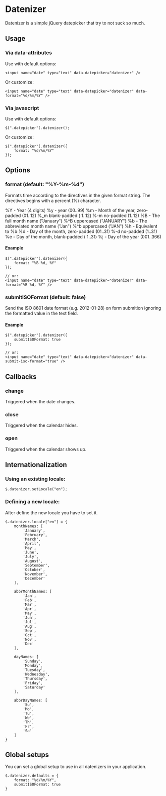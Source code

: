 Datenizer
=========

Datenizer is a simple jQuery datepicker that try to not suck so much.


Usage
-----

### Via data-attributes

Use with default options:

    <input name="date" type="text" data-datepicker="datenizer" />

Or customize:

    <input name="date" type="text" data-datepicker="datenizer" data-format="%d/%m/%Y" />

### Via javascript

Use with default options:

    $(".datepicker").datenizer();

Or customize:

    $(".datepicker").datenizer({
        format: "%d/%m/%Y"
    });


Options
-------

### format (default: "%Y-%m-%d")
Formats time according to the directives in the given format string. The directives begins with a percent (%) character.

%Y - Year (4 digits)
%y - year (00..99)
%m - Month of the year, zero-padded (01..12)
%_m  blank-padded ( 1..12)
%-m  no-padded (1..12)
%B - The full month name ("January")
%^B  uppercased ("JANUARY")
%b - The abbreviated month name ("Jan")
%^b  uppercased ("JAN")
%h - Equivalent to %b
%d - Day of the month, zero-padded (01..31)
%-d  no-padded (1..31)
%e - Day of the month, blank-padded ( 1..31)
%j - Day of the year (001..366)

#### Example
    $(".datepicker").datenizer({
        format: "%B %d, %Y"
    });
    
    // or:
    <input name="date" type="text" data-datepicker="datenizer" data-format="%B %d, %Y" />


### submitISOFormat (default: false)
Send the ISO 8601 date format (e.g. 2012-01-28) on form submition ignoring the formatted value in the text field.

#### Example
    $(".datepicker").datenizer({
        submitISOFormat: true
    });
    
    // or:
    <input name="date" type="text" data-datepicker="datenizer" data-submit-iso-format="true" />


Callbacks
---------

### change
Triggered when the date changes.

### close
Triggered when the calendar hides.

### open
Triggered when the calendar shows up.


Internationalization
--------------------

### Using an existing locale:
    $.datenizer.setLocale("en");

### Defining a new locale: 
After define the new locale you have to set it.

    $.datenizer.locale["en"] = {
        monthNames: [
            'January',
            'February',
            'March',
            'April',
            'May',
            'June',
            'July',
            'August',
            'September',
            'October',
            'November',
            'December'
        ],

        abbrMonthNames: [
            'Jan',
            'Feb',
            'Mar',
            'Apr',
            'May',
            'Jun',
            'Jul',
            'Aug',
            'Sep',
            'Oct',
            'Nov',
            'Dec'
        ],

        dayNames: [
            'Sunday',
            'Monday',
            'Tuesday',
            'Wednesday',
            'Thursday',
            'Friday',
            'Saturday'
        ],

        abbrDayNames: [
            'Su',
            'Mo',
            'Tu',
            'We',
            'Th',
            'Fr',
            'Sa'
        ]
    }


Global setups
-------------
You can set a global setup to use in all datenizers in your application.

    $.datenizer.defaults = {
        format: "%d/%m/%Y",
        submitISOFormat: true
    }
